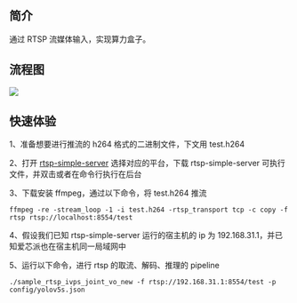 ## 简介
  通过 RTSP 流媒体输入，实现算力盒子。

## 流程图
![](../../docs/sample_rtsp_ivps_joint_vo.png)

## 快速体验
1、准备想要进行推流的 h264 格式的二进制文件，下文用 test.h264

2、打开 [rtsp-simple-server](https://github.com/aler9/rtsp-simple-server/releases/tag/v0.21.0) 选择对应的平台，下载 rtsp-simple-server 可执行文件，并双击或者在命令行执行在后台

3、下载安装 ffmpeg，通过以下命令，将 test.h264 推流
```
ffmpeg -re -stream_loop -1 -i test.h264 -rtsp_transport tcp -c copy -f rtsp rtsp://localhost:8554/test
```

4、假设我们已知 rtsp-simple-server 运行的宿主机的 ip 为 192.168.31.1，并已知爱芯派也在宿主机同一局域网中

5、运行以下命令，进行 rtsp 的取流、解码、推理的 pipeline
```
./sample_rtsp_ivps_joint_vo_new -f rtsp://192.168.31.1:8554/test -p config/yolov5s.json
```